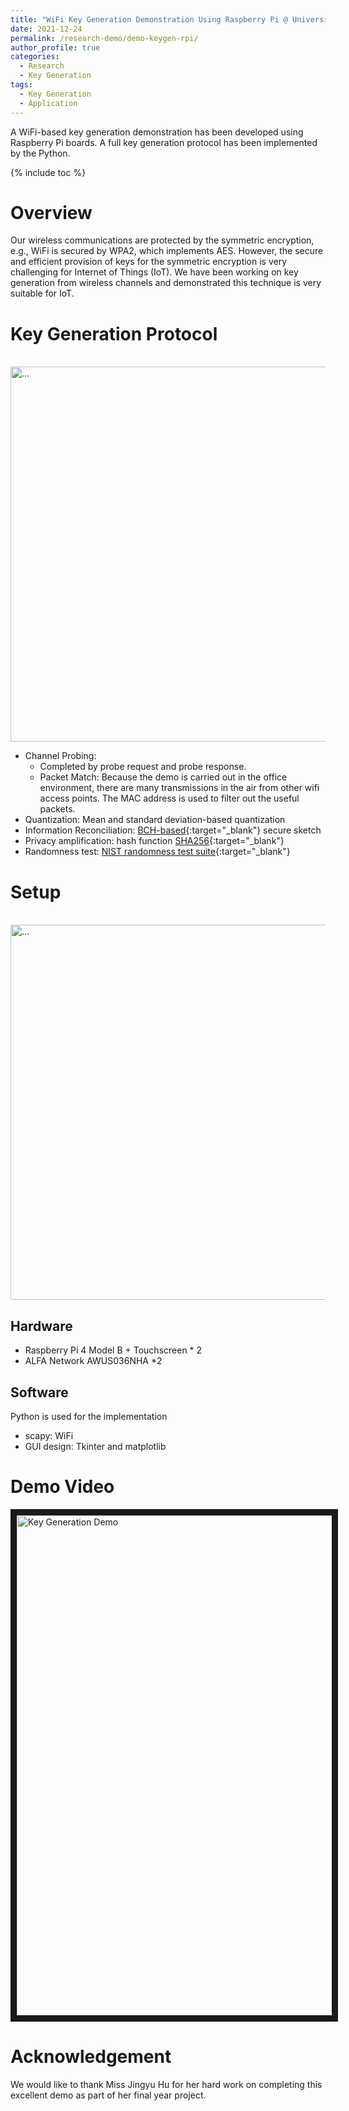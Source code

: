 ```yaml
---
title: "WiFi Key Generation Demonstration Using Raspberry Pi @ University of Liverpool"
date: 2021-12-24
permalink: /research-demo/demo-keygen-rpi/
author_profile: true
categories:
  - Research
  - Key Generation
tags:
  - Key Generation
  - Application
---
```



A WiFi-based key generation demonstration has been developed using Raspberry Pi boards. A full key generation protocol has been implemented by the Python. 

{% include toc %}

# Overview
Our wireless communications are protected by the symmetric encryption, e.g., WiFi is secured by WPA2, which implements AES. However, the secure and efficient provision of keys for the symmetric encryption is very challenging for Internet of Things (IoT). We have been working on key generation from wireless channels and demonstrated this technique is very suitable for IoT.


# Key Generation Protocol
<br />
<img align="center" width="600" src="{{ site.url }}/images/keygen/keygen_protocol.png" alt="...">
<br />

* Channel Probing:
  * Completed by probe request and probe response.
  * Packet Match: Because the demo is carried out in the office environment, there are many transmissions in the air from other wifi access points. The MAC address is used to filter out the useful packets.
*  Quantization: Mean and standard deviation-based quantization
*  Information Reconciliation: [BCH-based](https://github.com/jkent/python-bchlib){:target="_blank"} secure sketch
*  Privacy amplification: hash function [SHA256](https://docs.python.org/3/library/hashlib.html){:target="_blank"}
*  Randomness test: [NIST randomness test suite](https://github.com/stevenang/randomness_testsuite){:target="_blank"}

# Setup

<br />
<img align="center" width="600" src="{{ site.url }}/images/keygen/keygen_rpi_setup_photo.png" alt="...">
<br />

## Hardware
* Raspberry Pi 4 Model B + Touchscreen * 2
* ALFA Network AWUS036NHA *2 

## Software
Python is used for the implementation
* scapy: WiFi 
* GUI design: Tkinter and matplotlib

# Demo Video
<a href="http://www.youtube.com/watch?feature=player_embedded&v=37JyT22elm8&" target="_blank"><img src="{{ site.url }}/images/keygen/keygen_rpi_demo_screenshot.png" alt="Key Generation Demo" width="800" border="10" /></a>

# Acknowledgement
We would like to thank Miss Jingyu Hu for her hard work on completing this excellent demo as part of her final year project.